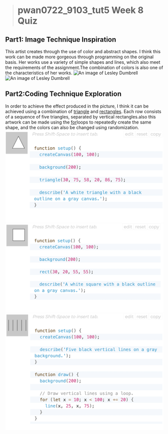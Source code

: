 ># pwan0722_9103_tut5 Week 8 Quiz 




## **Part1: Image Technique Inspiration**
This artist creates through the use of color and abstract shapes. I think this work can be made more gorgeous through programming on the original basis. Her works use a variety of simple shapes and lines, which also meet the requirements of the assignment.The combination of colors is also one of the characteristics of her works.
![An image of Lesley Dumbrell](assets/Lesley%20Dumbrell%20.png)
![An image of Lesley Dumbrell](assets/Lesley%20Dumbrell%201.png)

## **Part2:Coding Technique Exploration**


In order to achieve the effect produced in the picture, I think it can be achieved using a combination of [triangle](https://p5js.org/reference/#/p5/triangle) and [rectangles](https://p5js.org/reference/#/p5/rect). Each row consists of a sequence of five triangles, separated by vertical rectangles.also this artwork can be made using the [for](https://p5js.org/reference/#/p5/for)loops to repeatedly create the same shape, and the colors can also be changed using randomization.
![An image of triangle](assets/Triangle.png)
![An image of rect](assets/rect.png)
![An image of for loop](assets/for.png)
